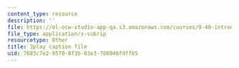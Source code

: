 ```yaml
---
content_type: resource
description: ''
file: https://ol-ocw-studio-app-qa.s3.amazonaws.com/courses/9-40-introduction-to-neural-computation-spring-2018/7683c7e295708f3b03e3706946fdffb5_vQpo3rTwUjc.srt
file_type: application/x-subrip
resourcetype: Other
title: 3play caption file
uid: 7683c7e2-9570-8f3b-03e3-706946fdffb5
---
```

